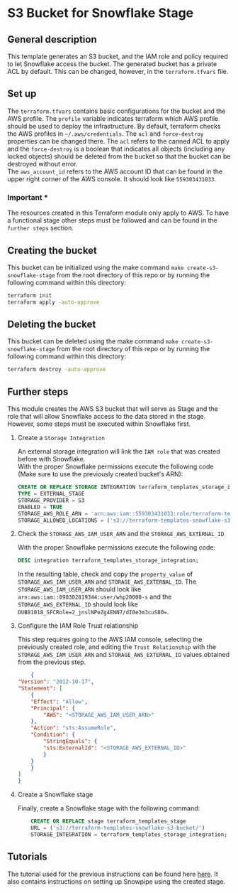 # S3 Bucket for Snowflake Stage

## General description

This template generates an S3 bucket, and the IAM role and policy required to let Snowflake access the bucket.
The generated bucket has a private ACL by default. This can be changed, however,  in the `terraform.tfvars` file.

## Set up

The `terraform.tfvars` contains basic configurations for the bucket and the AWS profile. The `profile` variable indicates terraform which AWS profile should be used to deploy the infrastructure. By default, terraform checks the AWS profiles in `~/.aws/credentials`.
The `acl` and `force-destroy` properties can be changed there. The `acl` refers to the canned ACL to apply and the `force-destroy` is a boolean that indicates all objects (including any locked objects) should be deleted from the bucket so that the bucket can be destroyed without error.  
The `aws_account_id` refers to the AWS account ID that can be found in the upper right corner of the AWS console. It should look like `559303431033`.

### Important *

The resources created in this Terraform module only apply to AWS. To have a functional stage other steps must be followed and can be found in the `further steps` section.

## Creating the bucket

This bucket can be initialized using the make command `make create-s3-snowflake-stage` from the root directory of this repo or by running the following command within this directory:

``` bash
terraform init
terraform apply -auto-approve
```

## Deleting the bucket

This bucket can be deleted using the make command `make create-s3-snowflake-stage` from the root directory of this repo or by running the following command within this directory:

``` bash
terraform destroy -auto-approve
```

## Further steps

This module creates the AWS S3 bucket that will serve as Stage and the role that will allow Snowflake access to the data stored in the stage. However, some steps must be executed within Snowflake first.

1. Create a `Storage Integration`

    An external storage integration will link the `IAM role` that was created before with Snowflake.  
    With the proper Snowflake permissions execute the following code (Make sure to use the previously created bucket's ARN):

    ```SQL
    CREATE OR REPLACE STORAGE INTEGRATION terraform_templates_storage_integration
    TYPE = EXTERNAL_STAGE
    STORAGE_PROVIDER = S3
    ENABLED = TRUE
    STORAGE_AWS_ROLE_ARN = 'arn:aws:iam::559303431033:role/terraform-templates-snowflake-s3-role'
    STORAGE_ALLOWED_LOCATIONS = ('s3://terraform-templates-snowflake-s3-bucket');
    ```

2. Check the `STORAGE_AWS_IAM_USER_ARN` and the `STORAGE_AWS_EXTERNAL_ID`

    With the proper Snowflake permissions execute the following code:

    ```SQL
    DESC integration terraform_templates_storage_integration;
    ```

    In the resulting table, check and copy the `property_value` of `STORAGE_AWS_IAM_USER_ARN` and `STORAGE_AWS_EXTERNAL_ID`.
    The `STORAGE_AWS_IAM_USER_ARN` should look like `arn:aws:iam::090302819344:user/whp20000-s` and the `STORAGE_AWS_EXTERNAL_ID` should look like `DUB81018_SFCRole=2_jnslNPeZg4ENN7/dI0e3m3cuS80=`.

3. Configure the IAM Role Trust relationship

    This step requires going to the AWS IAM console, selecting the previously created role, and editing the `Trust Relationship` with the `STORAGE_AWS_IAM_USER_ARN` and `STORAGE_AWS_EXTERNAL_ID` values obtained from the previous step.

    ```JSON
        {
    "Version": "2012-10-17",
    "Statement": [
        {
        "Effect": "Allow",
        "Principal": {
            "AWS": "<STORAGE_AWS_IAM_USER_ARN>"
        },
        "Action": "sts:AssumeRole",
        "Condition": {
            "StringEquals": {
            "sts:ExternalId": "<STORAGE_AWS_EXTERNAL_ID>"
            }
        }
        }
    ]
    }
    ```

4. Create a Snowflake stage

    Finally, create a Snowflake stage with the following command:

    ```SQL
        CREATE OR REPLACE stage terraform_templates_stage   
        URL = ('s3://terraform-templates-snowflake-s3-bucket/')   
        STORAGE_INTEGRATION = terraform_templates_storage_integration;
    ```

## Tutorials

The tutorial used for the previous instructions can be found here [here](https://medium.com/plumbersofdatascience/how-to-ingest-data-from-s3-to-snowflake-with-snowpipe-7729f94d1797). It also contains instructions on setting up Snowpipe using the created stage.
